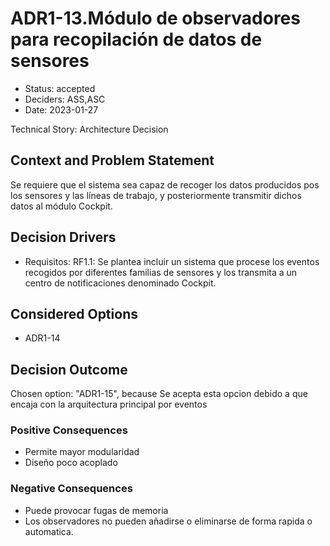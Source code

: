 # ADR1-13.Módulo de observadores para recopilación de datos de sensores

* Status: accepted
* Deciders: ASS,ASC
* Date: 2023-01-27

Technical Story: Architecture Decision

## Context and Problem Statement

Se requiere que el sistema sea capaz de recoger los datos producidos pos los sensores y las líneas de trabajo, y posteriormente transmitir dichos datos al módulo Cockpit.

## Decision Drivers

* Requisitos: RF1.1: Se plantea incluir un sistema que procese los eventos recogidos por diferentes familias de sensores y los transmita a un centro de notificaciones denominado Cockpit.

## Considered Options

* ADR1-14

## Decision Outcome

Chosen option: "ADR1-15", because Se acepta esta opcion debido a que encaja con la arquitectura principal por eventos

### Positive Consequences

* Permite mayor modularidad
* Diseño poco acoplado

### Negative Consequences

* Puede provocar fugas de memoria
* Los observadores no pueden añadirse o eliminarse de forma rapida o automatica.
